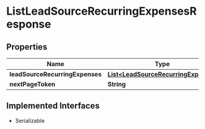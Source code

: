 

# ListLeadSourceRecurringExpensesResponse


## Properties

| Name | Type | Description | Notes |
|------------ | ------------- | ------------- | -------------|
|**leadSourceRecurringExpenses** | [**List&lt;LeadSourceRecurringExpense&gt;**](LeadSourceRecurringExpense.md) |  |  [optional] |
|**nextPageToken** | **String** |  |  [optional] |


## Implemented Interfaces

* Serializable

